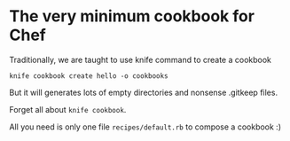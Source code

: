# The very minimum cookbook for Chef

Traditionally, we are taught to use knife command to create a cookbook

```shell
knife cookbook create hello -o cookbooks
```

But it will generates lots of empty directories and nonsense .gitkeep files.

Forget all about `knife cookbook`.

All you need is only one file `recipes/default.rb` to compose a cookbook :)
